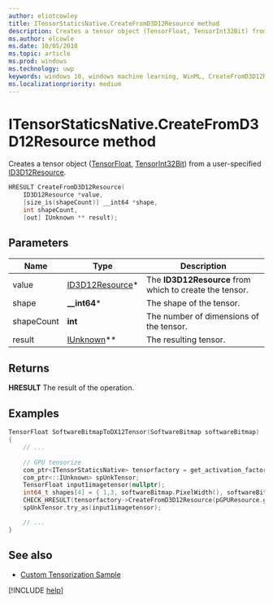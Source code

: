 ```yaml
---
author: eliotcowley
title: ITensorStaticsNative.CreateFromD3D12Resource method
description: Creates a tensor object (TensorFloat, TensorInt32Bit) from a user-specified ID3D12Resource.
ms.author: elcowle
ms.date: 10/05/2018
ms.topic: article
ms.prod: windows
ms.technology: uwp
keywords: windows 10, windows machine learning, WinML, CreateFromD3D12Resource
ms.localizationpriority: medium
---
```


# ITensorStaticsNative.CreateFromD3D12Resource method

Creates a tensor object ([TensorFloat](https://docs.microsoft.com/uwp/api/windows.ai.machinelearning.tensorfloat), [TensorInt32Bit](https://docs.microsoft.com/uwp/api/windows.ai.machinelearning.tensorint32bit)) from a user-specified [ID3D12Resource](https://docs.microsoft.com/windows/desktop/api/d3d12/nn-d3d12-id3d12resource).

```cpp
HRESULT CreateFromD3D12Resource(
    ID3D12Resource *value, 
    [size_is(shapeCount)] __int64 *shape, 
    int shapeCount, 
    [out] IUnknown ** result);
```

## Parameters

| Name | Type | Description |
|------|------|-------------|
| value | [ID3D12Resource](https://docs.microsoft.com/windows/desktop/api/d3d12/nn-d3d12-id3d12resource)* | The **ID3D12Resource** from which to create the tensor. |
| shape | **__int64**\* | The shape of the tensor. |
| shapeCount | **int** | The number of dimensions of the tensor. |
| result | [IUnknown](https://docs.microsoft.com/windows/desktop/api/unknwn/nn-unknwn-iunknown)** | The resulting tensor. |

## Returns

**HRESULT**
The result of the operation.

## Examples

```cpp
TensorFloat SoftwareBitmapToDX12Tensor(SoftwareBitmap softwareBitmap)
{
    // ...
    
    // GPU tensorize
    com_ptr<ITensorStaticsNative> tensorfactory = get_activation_factory<TensorFloat, ITensorStaticsNative>();
    com_ptr<::IUnknown> spUnkTensor;
    TensorFloat input1imagetensor(nullptr);
    int64_t shapes[4] = { 1,3, softwareBitmap.PixelWidth(), softwareBitmap.PixelHeight() };
    CHECK_HRESULT(tensorfactory->CreateFromD3D12Resource(pGPUResource.get(), shapes, 4, spUnkTensor.put()));
    spUnkTensor.try_as(input1imagetensor);

    // ...
}
```

## See also

* [Custom Tensorization Sample](https://github.com/Microsoft/Windows-Machine-Learning/tree/master/Samples/CustomTensorization)

[!INCLUDE [help](../includes/get-help.md)]